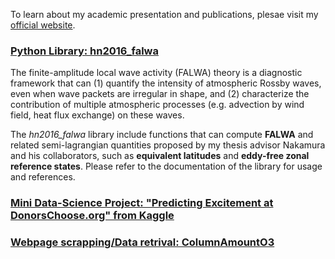 To learn about my academic presentation and publications, plesae visit my [official website](http://home.uchicago.edu/~csyhuang/).

### [Python Library: hn2016_falwa](http://github.com/csyhuang/hn2016_falwa)

The finite-amplitude local wave activity (FALWA) theory is a diagnostic framework that can (1) quantify the intensity of atmospheric Rossby waves, even when wave packets are irregular in shape, and (2) characterize the contribution of multiple atmospheric processes (e.g. advection by wind field, heat flux exchange) on these waves.

The *hn2016_falwa* library include functions that can compute **FALWA** and related semi-lagrangian quantities proposed by my thesis advisor Nakamura and his collaborators, such as **equivalent latitudes** and **eddy-free zonal reference states**. Please refer to the documentation of the library for usage and references.

### [Mini Data-Science Project: "Predicting Excitement at DonorsChoose.org" from Kaggle](http://github.com/csyhuang/DSaPP_RA_Project)


### [Webpage scrapping/Data retrival: ColumnAmountO3](https://github.com/csyhuang/ColumnAmountO3)
